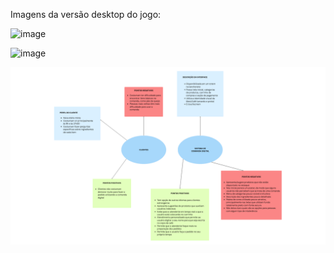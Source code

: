 Imagens da versão desktop do jogo:

![image](https://github.com/user-attachments/assets/18db8855-ae97-48b3-885f-2636c6d3a263)

![image](https://github.com/user-attachments/assets/914c0c80-db69-4404-9384-959bec7685b3)

![image](https://github.com/codeestefane/Snake-Game/blob/2484e72a628614db3baf0223a3e9555bf3b4dc85/Eng.%20Software%20-%20T1.png)
